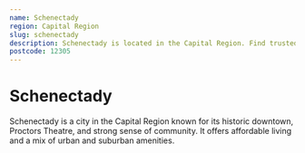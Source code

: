 ```yaml
---
name: Schenectady
region: Capital Region
slug: schenectady
description: Schenectady is located in the Capital Region. Find trusted local plumbers serving this area.
postcode: 12305
---
```


# Schenectady

Schenectady is a city in the Capital Region known for its historic downtown, Proctors Theatre, and strong sense of community. It offers affordable living and a mix of urban and suburban amenities. 